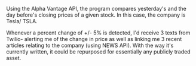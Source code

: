 Using the Alpha Vantage API, the program compares yesterday's and the day before's closing prices of a given stock. In 
this case, the company is Tesla/ TSLA. 

Whenever a percent change of +/- 5% is detected, I'd receive 3 texts from Twilio- alerting me of the change in price as well as
linking me 3 recent articles relating to the company (using NEWS API). With the way it's currently written, it could be 
repurposed for essentially any publicly traded asset.